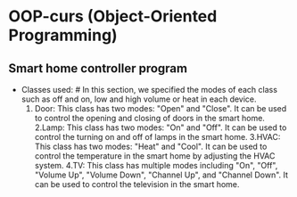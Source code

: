 # OOP-curs (Object-Oriented Programming)
## Smart home controller program
+ Classes used: # In this section, we specified the modes of each class such as off and on, low and high volume or heat in each device.
  1. Door: This class has two modes: "Open" and "Close". It can be used to control the opening and closing of doors in the smart home.
  2.Lamp: This class has two modes: "On" and "Off". It can be used to control the turning on and off of lamps in the smart home.
  3.HVAC: This class has two modes: "Heat" and "Cool". It can be used to control the temperature in the smart home by adjusting the HVAC system.
  4.TV: This class has multiple modes including "On", "Off", "Volume Up", "Volume Down", "Channel Up", and "Channel Down". It can be used to control the television in the smart home.
